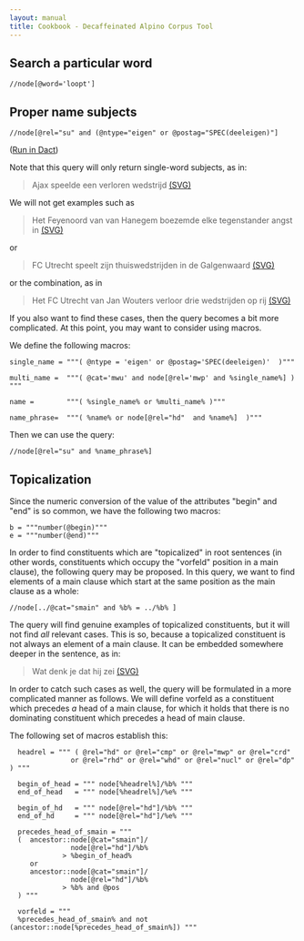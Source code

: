 ```yaml
---
layout: manual
title: Cookbook - Decaffeinated Alpino Corpus Tool
---
```


## Search a particular word

```
//node[@word='loopt']
```

## Proper name subjects

```
//node[@rel="su" and (@ntype="eigen" or @postag="SPEC(deeleigen)"]
```

(<a href="dact:/?filter=//node[@rel='su' and @pt='spec']">Run in Dact</a>)

Note that this query will only return single-word subjects, as in:

>   Ajax speelde een verloren wedstrijd <a href="1.svg">(SVG)</a>

We will not get examples such as

>   Het Feyenoord van van Hanegem boezemde elke tegenstander angst in <a href="2.svg">(SVG)</a>

or

>   FC Utrecht speelt zijn thuiswedstrijden in de Galgenwaard <a href="3.svg">(SVG)</a>
   
or the combination, as in 

>   Het FC Utrecht van Jan Wouters verloor drie wedstrijden op rij <a href="4.svg">(SVG)</a>
      
If you also want to find these cases, then the query becomes a bit more complicated. At this point,
you may want to consider using macros.

We define the following macros:

    single_name = """( @ntype = 'eigen' or @postag='SPEC(deeleigen)'  )"""
    
    multi_name =  """( @cat='mwu' and node[@rel='mwp' and %single_name%] ) """
    
    name =        """( %single_name% or %multi_name% )"""

    name_phrase=  """( %name% or node[@rel="hd"  and %name%]  )"""

Then we can use the query:

```
//node[@rel="su" and %name_phrase%]
```

## Topicalization

Since the numeric conversion of the value of the attributes "begin" and "end" is so common, we
have the following two macros:

```
b = """number(@begin)"""
e = """number(@end)"""
```

In order to find constituents which are "topicalized" in root sentences (in other words, 
constituents which occupy the "vorfeld" position in a main clause), the following query
may be proposed. In this query, we want to find elements of a main clause which start at the same 
position as the main clause as a whole:

```
//node[../@cat="smain" and %b% = ../%b% ]
```

The query will find genuine examples of topicalized constituents, but it will not find *all*
relevant cases. This is so, because a topicalized constituent is not always an element of a
main clause. It can be embedded somewhere deeper in the sentence, as in:

>   Wat denk je dat hij zei <a href="5.svg">(SVG)</a>

In order to catch such cases as well, the query will be formulated in a more complicated
manner as follows. We will define vorfeld as a constituent which precedes *a* head of a
main clause, for which it holds that there is no dominating constituent which precedes a head of 
main clause. 

The following set of macros establish this:

```
  headrel = """ ( @rel="hd" or @rel="cmp" or @rel="mwp" or @rel="crd" 
               or @rel="rhd" or @rel="whd" or @rel="nucl" or @rel="dp" ) """

  begin_of_head = """ node[%headrel%]/%b% """
  end_of_head   = """ node[%headrel%]/%e% """

  begin_of_hd   = """ node[@rel="hd"]/%b% """
  end_of_hd     = """ node[@rel="hd"]/%e% """

  precedes_head_of_smain = """
  (  ancestor::node[@cat="smain"]/
               node[@rel="hd"]/%b% 
             > %begin_of_head% 
     or 
     ancestor::node[@cat="smain"]/
               node[@rel="hd"]/%b% 
             > %b% and @pos
  ) """

  vorfeld = """
  %precedes_head_of_smain% and not (ancestor::node[%precedes_head_of_smain%]) """
```





   

